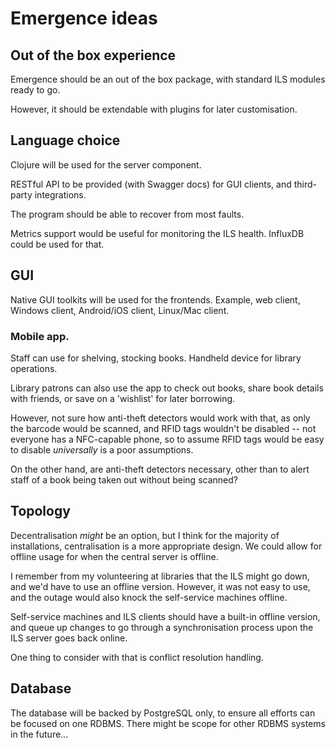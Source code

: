 # Emergence ideas

## Out of the box experience

Emergence should be an out of the box package, with standard ILS
modules ready to go.

However, it should be extendable with plugins for later customisation.

## Language choice

Clojure will be used for the server component.

RESTful API to be provided (with Swagger docs) for GUI clients, and
third-party integrations.

The program should be able to recover from most faults.

Metrics support would be useful for monitoring the ILS
health. InfluxDB could be used for that.

## GUI

Native GUI toolkits will be used for the frontends. Example, web
client, Windows client, Android/iOS client, Linux/Mac client.

### Mobile app.

Staff can use for shelving, stocking books. Handheld device for
library operations.

Library patrons can also use the app to check out books, share book details
with friends, or save on a 'wishlist' for later borrowing.

However, not sure how anti-theft detectors would work with that, as
only the barcode would be scanned, and RFID tags wouldn't be disabled
-- not everyone has a NFC-capable phone, so to assume RFID tags would
be easy to disable _universally_ is a poor assumptions.

On the other hand, are anti-theft detectors necessary, other than to
alert staff of a book being taken out without being scanned?

## Topology
Decentralisation _might_ be an option, but I think for the majority of
installations, centralisation is a more appropriate design. We could
allow for offline usage for when the central server is offline.

I remember from my volunteering at libraries that the ILS might go
down, and we'd have to use an offline version. However, it was not
easy to use, and the outage would also knock the self-service machines
offline.

Self-service machines and ILS clients should have a built-in
offline version, and queue up changes to go through a synchronisation
process upon the ILS server goes back online.

One thing to consider with that is conflict resolution handling.

## Database

The database will be backed by PostgreSQL only, to ensure all efforts
can be focused on one RDBMS. There might be scope for other RDBMS
systems in the future...
